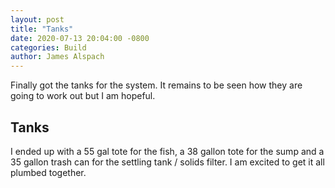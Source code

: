 ```yaml
---
layout: post
title: "Tanks"
date: 2020-07-13 20:04:00 -0800
categories: Build
author: James Alspach
---
```

Finally got the tanks for the system. It remains to be seen how they are going to work out but I am hopeful.

## Tanks
I ended up with a 55 gal tote for the fish, a 38 gallon tote for the sump and a 35 gallon trash can for the settling tank / solids filter. I am excited to get it all plumbed together.
